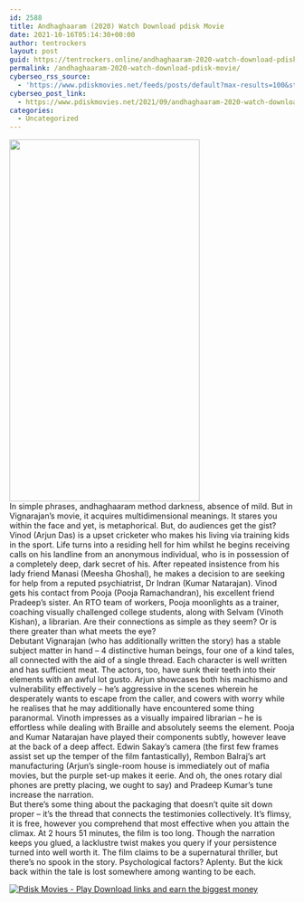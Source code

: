 ```yaml
---
id: 2588
title: Andhaghaaram (2020) Watch Download pdisk Movie
date: 2021-10-16T05:14:30+00:00
author: tentrockers
layout: post
guid: https://tentrockers.online/andhaghaaram-2020-watch-download-pdisk-movie/
permalink: /andhaghaaram-2020-watch-download-pdisk-movie/
cyberseo_rss_source:
  - 'https://www.pdiskmovies.net/feeds/posts/default?max-results=100&start-index=401'
cyberseo_post_link:
  - https://www.pdiskmovies.net/2021/09/andhaghaaram-2020-watch-download-pdisk.html
categories:
  - Uncategorized
---
```

<div class="separator">
  <a href="https://1.bp.blogspot.com/-3nRJYXJwBBs/YUQzzcbEXOI/AAAAAAAAAKk/8GGItlg-nfIzYP1F6L9ZVL0cL_nrbNcDACLcBGAsYHQ/s1200/Andhaghaaram%2B%25282020%2529%2BWatch%2BDownload%2Bpdisk%2BMovie.jpg"><img loading="lazy" border="0" data-original-height="1200" data-original-width="630" height="640" src="https://1.bp.blogspot.com/-3nRJYXJwBBs/YUQzzcbEXOI/AAAAAAAAAKk/8GGItlg-nfIzYP1F6L9ZVL0cL_nrbNcDACLcBGAsYHQ/w336-h640/Andhaghaaram%2B%25282020%2529%2BWatch%2BDownload%2Bpdisk%2BMovie.jpg" width="336" /></a>
</div>

<div>
  <span>In simple phrases, andhaghaaram method darkness, absence of mild. But in Vignarajan’s movie, it acquires multidimensional meanings. It stares you within the face and yet, is metaphorical. But, do audiences get the gist?</span>
</div>

<div>
  <span>Vinod (Arjun Das) is a upset cricketer who makes his living via training kids in the sport. Life turns into a residing hell for him whilst he begins receiving calls on his landline from an anonymous individual, who is in possession of a completely deep, dark secret of his. After repeated insistence from his lady friend Manasi (Meesha Ghoshal), he makes a decision to are seeking for help from a reputed psychiatrist, Dr Indran (Kumar Natarajan). Vinod gets his contact from Pooja (Pooja Ramachandran), his excellent friend Pradeep’s sister. An RTO team of workers, Pooja moonlights as a trainer, coaching visually challenged college students, along with Selvam (Vinoth Kishan), a librarian. Are their connections as simple as they seem? Or is there greater than what meets the eye?</span>
</div>

<div>
  <span>Debutant Vignarajan (who has additionally written the story) has a stable subject matter in hand – 4 distinctive human beings, four one of a kind tales, all connected with the aid of a single thread. Each character is well written and has sufficient meat. The actors, too, have sunk their teeth into their elements with an awful lot gusto. Arjun showcases both his machismo and vulnerability effectively – he’s aggressive in the scenes wherein he desperately wants to escape from the caller, and cowers with worry while he realises that he may additionally have encountered some thing paranormal. Vinoth impresses as a visually impaired librarian – he is effortless while dealing with Braille and absolutely seems the element. Pooja and Kumar Natarajan have played their components subtly, however leave at the back of a deep affect. Edwin Sakay’s camera (the first few frames assist set up the temper of the film fantastically), Rembon Balraj’s art manufacturing (Arjun’s single-room house is immediately out of mafia movies, but the purple set-up makes it eerie. And oh, the ones rotary dial phones are pretty placing, we ought to say) and Pradeep Kumar’s tune increase the narration.</span>
</div>

<div>
  <span>But there’s some thing about the packaging that doesn&#8217;t quite sit down proper – it’s the thread that connects the testimonies collectively. It’s flimsy, it is free, however you comprehend that most effective when you attain the climax. At 2 hours 51 minutes, the film is too long. Though the narration keeps you glued, a lacklustre twist makes you query if your persistence turned into well worth it. The film claims to be a supernatural thriller, but there’s no spook in the story. Psychological factors? Aplenty. But the kick back within the tale is lost somewhere among wanting to be each.</span>
</div>

[![](https://1.bp.blogspot.com/-KJZYdQTn3nw/YS8VdIdXMyI/AAAAAAAAaw4/BR8dsGkpxw0T8C_4G4ALfMA7cP79KN3kwCLcBGAsYHQ/w400-h58/play_download_buttuons-removebg-preview.png "Pdisk Movies - Play Download links and earn the biggest money")](https://kofilink.com/1/bnYybDRsMDA0dHV6?dn=1)